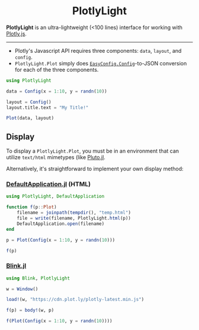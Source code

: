 <h1 align="center">PlotlyLight</h1>

**PlotlyLight** is an ultra-lightweight (<100 lines) interface for working with [Plotly.js](https://plotly.com/javascript/). 

---

- Plotly's Javascript API requires three components: `data`, `layout`, and `config`.  
- `PlotlyLight.Plot` simply does [`EasyConfig.Config`](https://github.com/joshday/EasyConfig.jl)-to-JSON conversion for each of the three components.

```julia
using PlotlyLight

data = Config(x = 1:10, y = randn(10))

layout = Config()
layout.title.text = "My Title!"

Plot(data, layout)
```

## Display

To display a `PlotlyLight.Plot`, you must be in an environment that can utilize `text/html` mimetypes (like
[Pluto.jl](https://github.com/fonsp/Pluto.jl).

Alternatively, it's straightforward to implement your own display method:

### [DefaultApplication.jl](https://github.com/tpapp/DefaultApplication.jl) (HTML)

```julia
using PlotlyLight, DefaultApplication

function f(p::Plot) 
    filename = joinpath(tempdir(), "temp.html")
    file = write(filename, PlotlyLight.html(p))
    DefaultApplication.open(filename)
end

p = Plot(Config(x = 1:10, y = randn(10)))

f(p)
```

### [Blink.jl](https://github.com/JuliaGizmos/Blink.jl)

```julia
using Blink, PlotlyLight

w = Window()

load!(w, "https://cdn.plot.ly/plotly-latest.min.js")

f(p) = body!(w, p)

f(Plot(Config(x = 1:10, y = randn(10))))
```